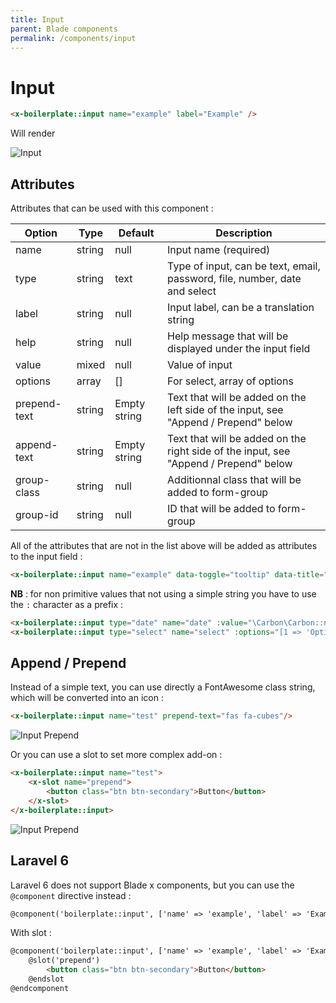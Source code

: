 ```yaml
---
title: Input
parent: Blade components
permalink: /components/input
---
```


# Input

```html
<x-boilerplate::input name="example" label="Example" />
```

Will render

![Input](../assets/img/components/input.png)

## Attributes

Attributes that can be used with this component :

| Option | Type | Default | Description |
| --- | --- | --- | --- |
| name | string | null | Input name (required) |
| type | string | text | Type of input, can be text, email, password, file, number, date and select |
| label | string | null | Input label, can be a translation string |
| help | string | null | Help message that will be displayed under the input field |
| value | mixed | null | Value of input |
| options | array | [] | For select, array of options |
| prepend-text | string | Empty string | Text that will be added on the left side of the input, see "Append / Prepend" below | 
| append-text | string | Empty string | Text that will be added on the right side of the input, see "Append / Prepend" below | 
| group-class | string | null | Additionnal class that will be added to form-group | 
| group-id | string | null | ID that will be added to form-group | 

All of the attributes that are not in the list above will be added as attributes to the input field :

```html
<x-boilerplate::input name="example" data-toggle="tooltip" data-title="Tooltip content" />
```

**NB** : for non primitive values that not using a simple string you have to use the `:` character as a prefix :

```html
<x-boilerplate::input type="date" name="date" :value="\Carbon\Carbon::now()" :placeholder="__('stringToTranslate')"/>
<x-boilerplate::input type="select" name="select" :options="[1 => 'Option 1', 2 => 'Option 2']" />
```

## Append / Prepend

Instead of a simple text, you can use directly a FontAwesome class string, which will be converted into an icon :

```html
<x-boilerplate::input name="test" prepend-text="fas fa-cubes"/>
```

![Input Prepend](../assets/img/components/input-prepend-text.png)

Or you can use a slot to set more complex add-on :

```html
<x-boilerplate::input name="test">
    <x-slot name="prepend">
        <button class="btn btn-secondary">Button</button>
    </x-slot>
</x-boilerplate::input>
```

![Input Prepend](../assets/img/components/input-prepend.png)

## Laravel 6

Laravel 6 does not support Blade x components, but you can use the `@component` directive instead :

```html
@component('boilerplate::input', ['name' => 'example', 'label' => 'Example']) @endcomponent
```

With slot :

```html
@component('boilerplate::input', ['name' => 'example', 'label' => 'Example'])
    @slot('prepend')
        <button class="btn btn-secondary">Button</button>
    @endslot
@endcomponent
```